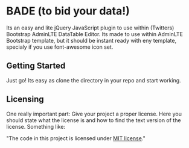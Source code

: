 # BADE (to bid your data!)

Its an easy and lite jQuery JavaScript plugin to use within 
(Twitters) Bootstrap AdminLTE DataTable Editor. Its made to use
within AdminLTE Bootstrap template, but it should be instant ready
with eny template, specialy if you use font-awesome icon set.

## Getting Started

Just go! Its easy as clone the directory in your repo and start working.


## Licensing

One really important part: Give your project a proper license. Here you should
state what the license is and how to find the text version of the license.
Something like:

"The code in this project is licensed under [MIT license](https://github.com/rstriquer/BADE/blob/master/LICENSE)."
